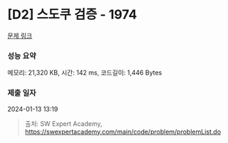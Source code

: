 # [D2] 스도쿠 검증 - 1974 

[문제 링크](https://swexpertacademy.com/main/code/problem/problemDetail.do?contestProbId=AV5Psz16AYEDFAUq) 

### 성능 요약

메모리: 21,320 KB, 시간: 142 ms, 코드길이: 1,446 Bytes

### 제출 일자

2024-01-13 13:19



> 출처: SW Expert Academy, https://swexpertacademy.com/main/code/problem/problemList.do